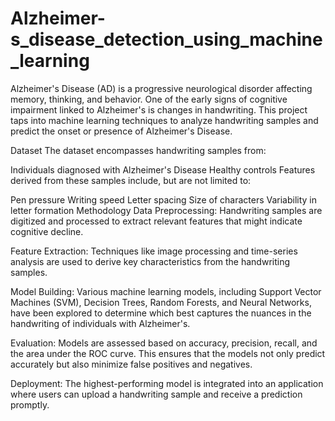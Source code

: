 # Alzheimer-s_disease_detection_using_machine_learning


Alzheimer's Disease (AD) is a progressive neurological disorder affecting memory, thinking, and behavior. One of the early signs of cognitive impairment linked to Alzheimer's is changes in handwriting. This project taps into machine learning techniques to analyze handwriting samples and predict the onset or presence of Alzheimer's Disease.

Dataset
The dataset encompasses handwriting samples from:

Individuals diagnosed with Alzheimer's Disease
Healthy controls
Features derived from these samples include, but are not limited to:

Pen pressure
Writing speed
Letter spacing
Size of characters
Variability in letter formation
Methodology
Data Preprocessing: Handwriting samples are digitized and processed to extract relevant features that might indicate cognitive decline.

Feature Extraction: Techniques like image processing and time-series analysis are used to derive key characteristics from the handwriting samples.

Model Building: Various machine learning models, including Support Vector Machines (SVM), Decision Trees, Random Forests, and Neural Networks, have been explored to determine which best captures the nuances in the handwriting of individuals with Alzheimer's.

Evaluation: Models are assessed based on accuracy, precision, recall, and the area under the ROC curve. This ensures that the models not only predict accurately but also minimize false positives and negatives.

Deployment: The highest-performing model is integrated into an application where users can upload a handwriting sample and receive a prediction promptly.
